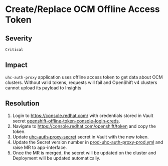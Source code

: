 # Create/Replace OCM Offline Access Token

## Severity

`Critical`

## Impact

`uhc-auth-proxy` application uses offline access token to get data about OCM clusters. Without valid tokens, requests will fail and OpenShift v4 clusters cannot upload its payload to Insights

## Resolution

1. Login to https://console.redhat.com/ with credentials stored in Vault secret [openshift-offline-token-console-login-creds](https://vault.devshift.net/ui/vault/secrets/insights/show/secrets/insights-prod/uhc-auth-proxy-prod/openshift-offline-token-console-login-creds).
2. Navigate to https://console.redhat.com/openshift/token and copy the token.
3. Update [uhc-auth-proxy-secret](https://vault.devshift.net/ui/vault/secrets/insights/show/secrets/insights-prod/uhc-auth-proxy-prod/uhc-auth-proxy-secret) secret in Vault with the new token.
4. Update the Secret version number in [prod-uhc-auth-proxy-prod.yml](../../../../data/services/insights/uhc-auth-proxy/namespaces/uhc-auth-proxy-prod.yml) and raise MR to app-interface.
5. Once the MR is merged, the secret will be updated on the cluster and Deployment will be updated automatically.
